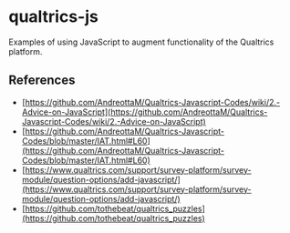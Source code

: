 # qualtrics-js
Examples of using JavaScript to augment functionality of the Qualtrics platform.

## References

* [https://github.com/AndreottaM/Qualtrics-Javascript-Codes/wiki/2.-Advice-on-JavaScript](https://github.com/AndreottaM/Qualtrics-Javascript-Codes/wiki/2.-Advice-on-JavaScript)
* [https://github.com/AndreottaM/Qualtrics-Javascript-Codes/blob/master/IAT.html#L60](https://github.com/AndreottaM/Qualtrics-Javascript-Codes/blob/master/IAT.html#L60)
* [https://www.qualtrics.com/support/survey-platform/survey-module/question-options/add-javascript/](https://www.qualtrics.com/support/survey-platform/survey-module/question-options/add-javascript/)
* [https://github.com/tothebeat/qualtrics_puzzles](https://github.com/tothebeat/qualtrics_puzzles)
